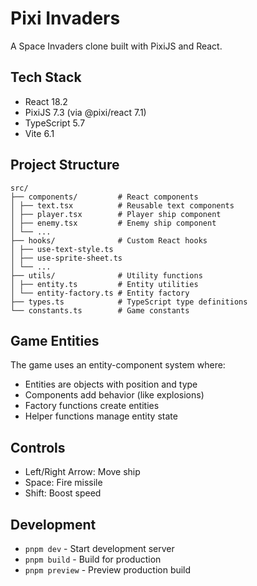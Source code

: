 # Pixi Invaders

A Space Invaders clone built with PixiJS and React.

## Tech Stack

- React 18.2
- PixiJS 7.3 (via @pixi/react 7.1)
- TypeScript 5.7
- Vite 6.1

## Project Structure

```
src/
├── components/         # React components
│ ├── text.tsx          # Reusable text components
│ ├── player.tsx        # Player ship component
│ ├── enemy.tsx         # Enemy ship component
│ └── ...
├── hooks/              # Custom React hooks
│ ├── use-text-style.ts
│ ├── use-sprite-sheet.ts
│ └── ...
├── utils/              # Utility functions
│ ├── entity.ts         # Entity utilities
│ └── entity-factory.ts # Entity factory
├── types.ts            # TypeScript type definitions
└── constants.ts        # Game constants
```

## Game Entities

The game uses an entity-component system where:
- Entities are objects with position and type
- Components add behavior (like explosions)
- Factory functions create entities
- Helper functions manage entity state

## Controls

- Left/Right Arrow: Move ship
- Space: Fire missile
- Shift: Boost speed

## Development

- `pnpm dev` - Start development server
- `pnpm build` - Build for production
- `pnpm preview` - Preview production build